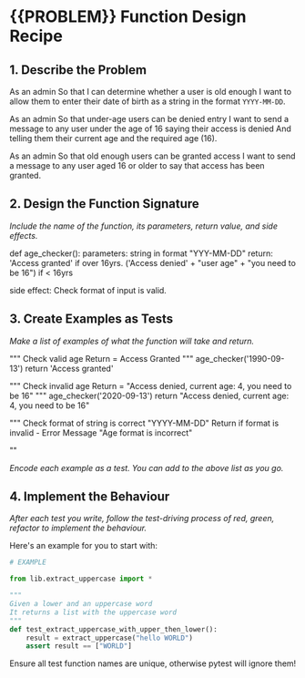 # {{PROBLEM}} Function Design Recipe

## 1. Describe the Problem

As an admin
So that I can determine whether a user is old enough
I want to allow them to enter their date of birth as a string in the format `YYYY-MM-DD`.

As an admin
So that under-age users can be denied entry
I want to send a message to any user under the age of 16 saying their access is denied
And telling them their current age and the required age (16).

As an admin
So that old enough users can be granted access
I want to send a message to any user aged 16 or older to say that access has been granted.

## 2. Design the Function Signature

_Include the name of the function, its parameters, return value, and side effects._

def age_checker():
parameters: string in format "YYY-MM-DD"
return:
    'Access granted' if over 16yrs.
    ('Access denied' + "user age" + "you need to be 16") if < 16yrs

side effect:
Check format of input is valid.

## 3. Create Examples as Tests

_Make a list of examples of what the function will take and return._

"""
Check valid age
Return = Access Granted
"""
age_checker('1990-09-13')
return 'Access granted'

"""
Check invalid age
Return = "Access denied, current age: 4, you need to be 16"
"""
age_checker('2020-09-13')
return "Access denied, current age: 4, you need to be 16"

"""
Check format of string is correct "YYYY-MM-DD"
Return if format is invalid - Error Message "Age format is incorrect"

""


_Encode each example as a test. You can add to the above list as you go._

## 4. Implement the Behaviour

_After each test you write, follow the test-driving process of red, green, refactor to implement the behaviour._

Here's an example for you to start with:

```python
# EXAMPLE

from lib.extract_uppercase import *

"""
Given a lower and an uppercase word
It returns a list with the uppercase word
"""
def test_extract_uppercase_with_upper_then_lower():
    result = extract_uppercase("hello WORLD")
    assert result == ["WORLD"]
```

Ensure all test function names are unique, otherwise pytest will ignore them!
